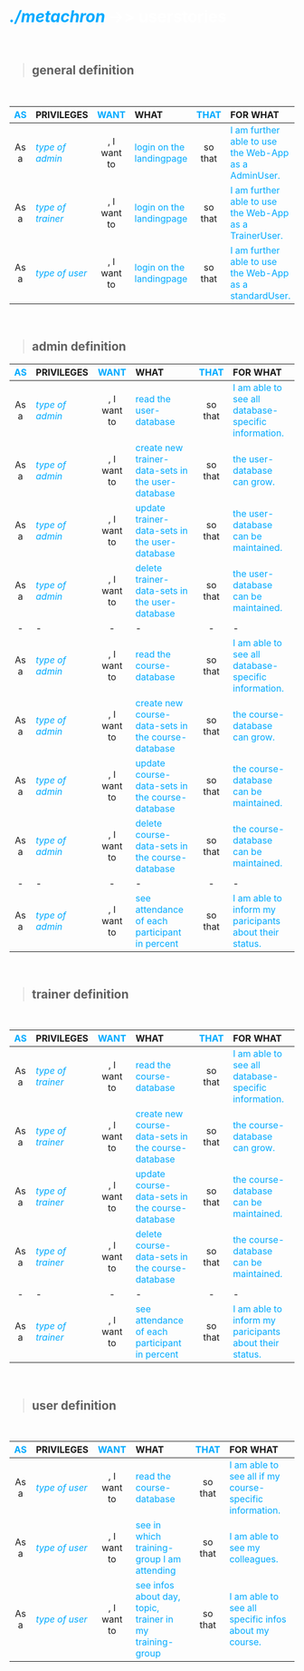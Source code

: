 <c2>

# _**<c1>./metachron</c1>**_ ->> **userstories**

<br>

>## general definition

<br>

| **<c1>AS</c1>** | **PRIVILEGES** | **<c1>WANT</c1>** | **WHAT** | **<c1>THAT</c1>** | **FOR WHAT** |
|:-:|:-|:-:|:-|:-:|:-|
| As a | <c1>_type of admin_</c1>   | , I want to | <c1>login on the landingpage</c1> | so that | <c1>I am further able to use the Web-App as a AdminUser.   </c1> |
| As a | <c1>_type of trainer_</c1> | , I want to | <c1>login on the landingpage</c1> | so that | <c1>I am further able to use the Web-App as a TrainerUser. </c1> |      
| As a | <c1>_type of user_</c1>    | , I want to | <c1>login on the landingpage</c1> | so that | <c1>I am further able to use the Web-App as a standardUser.</c1> |

<br>

>## admin definition
| **<c1>AS</c1>** | **PRIVILEGES** | **<c1>WANT</c1>** | **WHAT** | **<c1>THAT</c1>** | **FOR WHAT** |
|:-:|:-|:-:|:-|:-:|:-|
| As a | <c1>_type of admin_</c1> | , I want to | <c1>read the user-database</c1>                             | so that | <c1>I am able to see all database-specific information.</c1>    | 
| As a | <c1>_type of admin_</c1> | , I want to | <c1>create new trainer-data-sets in the user-database</c1>  | so that | <c1>the user-database can grow.</c1>                            |
| As a | <c1>_type of admin_</c1> | , I want to | <c1>update trainer-data-sets in the user-database</c1>      | so that | <c1>the user-database can be maintained.</c1>                   |
| As a | <c1>_type of admin_</c1> | , I want to | <c1>delete trainer-data-sets in the user-database</c1>      | so that | <c1>the user-database can be maintained.</c1>                   |
| - | - | - | - | - | - |
| As a | <c1>_type of admin_</c1> | , I want to | <c1>read the course-database</c1>                           | so that | <c1>I am able to see all database-specific information.</c1>    | 
| As a | <c1>_type of admin_</c1> | , I want to | <c1>create new course-data-sets in the course-database</c1> | so that | <c1>the course-database can grow.</c1>                          |
| As a | <c1>_type of admin_</c1> | , I want to | <c1>update course-data-sets in the course-database</c1>     | so that | <c1>the course-database can be maintained.</c1>                 |
| As a | <c1>_type of admin_</c1> | , I want to | <c1>delete course-data-sets in the course-database</c1>     | so that | <c1>the course-database can be maintained.</c1>                 |
| - | - | - | - | - | - |
| As a | <c1>_type of admin_</c1> | , I want to | <c1>see attendance of each participant in percent</c1>      | so that | <c1>I am able to inform my paricipants about their status.</c1> |

<br>

>## trainer definition

<br>

| **<c1>AS</c1>** | **PRIVILEGES** | **<c1>WANT</c1>** | **WHAT** | **<c1>THAT</c1>** | **FOR WHAT** |
|:-:|:-|:-:|:-|:-:|:-|
| As a | <c1>_type of trainer_</c1> | , I want to | <c1>read the course-database</c1>                           | so that | <c1>I am able to see all database-specific information.</c1>      |
| As a | <c1>_type of trainer_</c1> | , I want to | <c1>create new course-data-sets in the course-database</c1> | so that | <c1>the course-database can grow.</c1>                            |
| As a | <c1>_type of trainer_</c1> | , I want to | <c1>update course-data-sets in the course-database</c1>     | so that | <c1>the course-database can be maintained.</c1>                   |
| As a | <c1>_type of trainer_</c1> | , I want to | <c1>delete course-data-sets in the course-database</c1>     | so that | <c1>the course-database can be maintained.</c1>                   |
| - | - | - | - | - | - |
| As a | <c1>_type of trainer_</c1> | , I want to | <c1>see attendance of each participant in percent</c1>      | so that | <c1>I am able to inform my paricipants about their status.</c1>   |

<br>

>## user definition

<br>

| **<c1>AS</c1>** | **PRIVILEGES** | **<c1>WANT</c1>** | **WHAT** | **<c1>THAT</c1>** | **FOR WHAT** |
|:-:|:-|:-:|:-|:-:|:-|
| As a | <c1>_type of user_</c1> | , I want to | <c1>read the course-database</c1>                                  | so that | <c1>I am able to see all if my course-specific information.</c1> | 
| As a | <c1>_type of user_</c1> | , I want to | <c1>see in which training-group I am attending</c1>                | so that | <c1>I am able to see my colleagues.</c1>                         | 
| As a | <c1>_type of user_</c1> | , I want to | <c1>see infos about day, topic, trainer in my training-group</c1>  | so that | <c1>I am able to see all specific infos about my course.</c1>    | 

</c2>

<br>

<style>
    c1 { color: rgba(0,170,255,1) }
    c2 { color: rgba(255,255,255,1) }
</style>